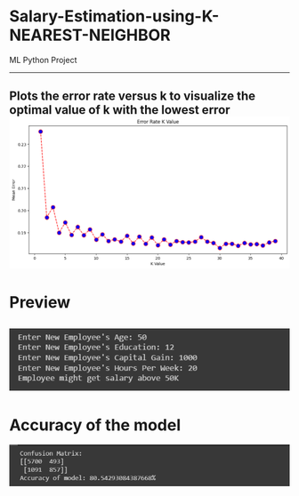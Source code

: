 # Salary-Estimation-using-K-NEAREST-NEIGHBOR
ML Python Project

---------------------------------------------------------------------------------------
Plots the error rate versus k to visualize the optimal value of k with the lowest error
![](https://github.com/developer-venish/Salary-Estimation-using-K-NEAREST-NEIGHBOR/blob/main/matplot.png)
---------------------------------------------------------------------------------------

# Preview
![](https://github.com/developer-venish/Salary-Estimation-using-K-NEAREST-NEIGHBOR/blob/main/demo.png)
---------------------------------------------------------------------------------------

# Accuracy of the model
![](https://github.com/developer-venish/Salary-Estimation-using-K-NEAREST-NEIGHBOR/blob/main/accuracy.png)
